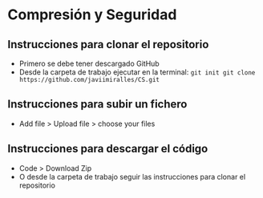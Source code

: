 ﻿# Compresión y Seguridad
## Instrucciones para clonar el repositorio
- Primero se debe tener descargado GitHub
- Desde la carpeta de trabajo ejecutar en la terminal:
``
git init
git clone https://github.com/javiimiralles/CS.git
``
## Instrucciones para subir un fichero
- Add file > Upload file > choose your files
## Instrucciones para descargar el código
- Code > Download Zip
- O desde la carpeta de trabajo seguir las instrucciones para clonar el repositorio
